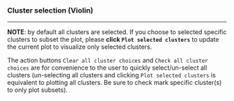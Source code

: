 ### Cluster selection (Violin)
___

__NOTE__: by default all clusters are selected. If you choose to selected specific clusters to subset the plot, please __click `Plot selected clusters`__ to update the current plot to visualize only selected clusters.

The action buttons `Clear all cluster choices` and `Check all cluster choices` are for convenience to the user to quickly select/un-select all clusters (un-selecting all clusters and clicking `Plot selected clusters` is equivalent to plotting all clusters. Be sure to check mark specific cluster(s) to only plot subsets).